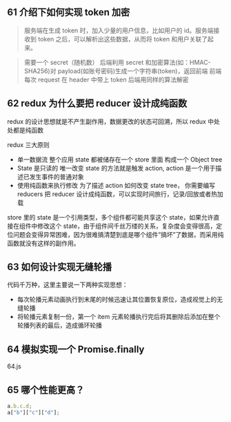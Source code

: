 ## 61 介绍下如何实现 token 加密

> 服务端在生成 token 时，加入少量的用户信息，比如用户的 id。服务端接收到 token 之后，可以解析出这些数据，从而将 token 和用户关联了起来。

> 需要一个 secret（随机数）
> 后端利用 secret 和加密算法(如：HMAC-SHA256)对 payload(如账号密码)生成一个字符串(token)，返回前端
> 前端每次 request 在 header 中带上 token
> 后端用同样的算法解密

## 62 redux 为什么要把 reducer 设计成纯函数

redux 的设计思想就是不产生副作用，数据更改的状态可回溯，所以 redux 中处处都是纯函数

redux 三大原则

- 单一数据流
  整个应用 state 都被储存在一个 store 里面 构成一个 Object tree
- State 是只读的
  唯一改变 state 的方法就是触发 action, action 是一个用于描述已发生事件的普通对象
- 使用纯函数来执行修改
  为了描述 action 如何改变 state tree， 你需要编写 reducers
  把 reducer 设计成纯函数，可以实现时间旅行，记录/回放或者热加载

store 里的 state 是一个引用类型，多个组件都可能共享这个 state，如果允许直接在组件中修改这个 state，由于组件间千丝万缕的关系，复杂度会变得很高，定位问题会变得异常困难，因为很难搞清楚到底是哪个组件“搞坏”了数据，而采用纯函数就没有这样的副作用。

## 63 如何设计实现无缝轮播

代码千万种，这里主要说一下两种实现思想：

- 每次轮播元素动画执行到末尾的时候迅速让其位置恢复原位，造成视觉上的无缝轮播
- 将轮播元素复制一份，第一个 item 元素轮播执行完后将其删除后添加在整个轮播列表的最后，造成循环轮播

## 64 模拟实现一个 Promise.finally

64.js

## 65 哪个性能更高？

```js
a.b.c.d;
a["b"]["c"]["d"];
```
